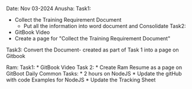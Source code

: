 
Date: Nov 03-2024
Anusha: 
Task1: 
* Collect the Training Requirement Document
    * Put all the information into word document and Consolidate
Task2: 
* GitBook Video
* Create a page for "Collect the Training Requirement Document"

Task3: Convert the Document- created as part of Task 1 into a page on Gitbook



Ram:
    Task1: 
        * GitBook Video
    Task 2:
        * Create Ram Resume as a page on GitBoot
Daily Common Tasks: 
    * 2 hours on NodeJS
        * Update the gitHub with code Examples for NodeJS
    * Update the Tracking Sheet
    
    





